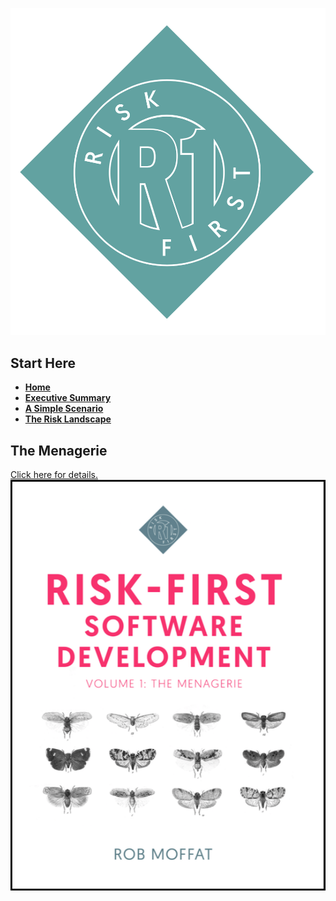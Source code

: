 ![Risk First Logo](images/R1_logo_grue.png)

## Start Here

- **[Home](Home)**
- **[Executive Summary](Executive-Summary)**
- **[A Simple Scenario](A-Simple-Scenario)**
- **[The Risk Landscape](The-Risk-Landscape)**

## The Menagerie

[Click here for details.  ![Book](images/Cover_Image_Bordered.png)](Blurb)